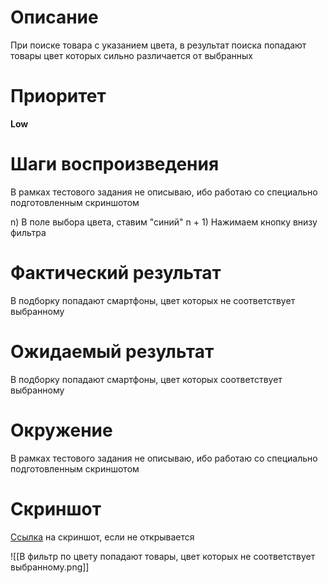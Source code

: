 # Описание

При поиске товара с указанием цвета, в результат поиска попадают товары цвет которых сильно различается от выбранных

# Приоритет

**Low**

# Шаги воспроизведения

В рамках тестового задания не описываю, ибо работаю со специально подготовленным скриншотом

n) В поле выбора цвета, ставим "синий"
n + 1) Нажимаем кнопку внизу фильтра 

# Фактический результат

В подборку попадают смартфоны, цвет которых не соответствует выбранному

# Ожидаемый результат

В подборку попадают смартфоны, цвет которых соответствует выбранному

# Окружение

В рамках тестового задания не описываю, ибо работаю со специально подготовленным скриншотом

# Скриншот

[Ссылка](https://disk.yandex.ru/i/8Hiq_C58vnTeVw) на скриншот, если не открывается

![[В фильтр по цвету попадают товары, цвет которых не соответствует выбранному.png]]